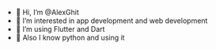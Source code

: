 - 👋 Hi, I’m @AlexGhit
- 👀 I’m interested in app development and web development
- 🌱 I’m using Flutter and Dart
- 🐍  Also I know python and using it 
